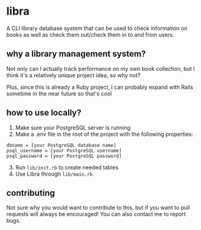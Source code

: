# libra
A CLI library database system that can be used to check information on books as well as check them out/check them in to and from users.

## why a library management system?
Not only can I actually track performance on my own book collection, but I think it's a relatively unique project idea, so why not?

Plus, since this is already a Ruby project, I can probably expand with Rails sometime in the near future so that's cool

## how to use locally?
1. Make sure your PostgreSQL server is running
2. Make a .env file in the root of the project with the following properties:
```
dbname = [your PostgreSQL database name]
psql_username = [your PostgreSQL username]
psql_password = [your PostgreSQL password]
```
3. Run `lib/init.rb` to create needed tables
4. Use Libra through `lib/main.rb`

## contributing
Not sure why you would want to contribute to this, but if you want to pull requests will always be encouraged! You can also contact me to report bugs.